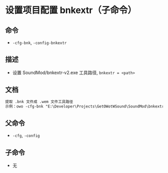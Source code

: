 # 设置项目配置 bnkextr（子命令）

## 命令
- `-cfg-bnk`, `-config-bnkextr`

## 描述
- 设置 SoundMod/bnkextr-v2.exe 工具路径, `bnkextr = <path>`

## 文档
```txt
提取 .bnk 文件成 .wem 文件工具路径
示例：owo -cfg-bnk "E:\Developer\Projects\GetOWotWSound\SoundMod\bnkextr-v2.exe" 
```
## 父命令
- `-cfg`, `-config`

## 子命令
- 无